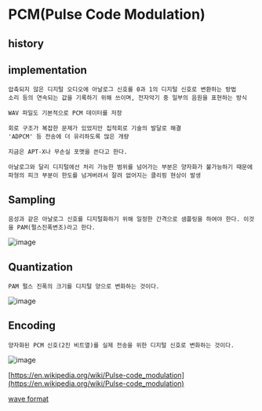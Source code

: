 # PCM(Pulse Code Modulation)
## history
## implementation
````
압축되지 않은 디지털 오디오에 아날로그 신호를 0과 1의 디지털 신호로 변환하는 방법
소리 등의 연속되는 값을 기록하기 위해 쓰이며, 전자악기 중 일부의 음원을 표현하는 방식

WAV 파일도 기본적으로 PCM 데이터를 저장

회로 구조가 복잡한 문제가 있었지만 집적회로 기술의 발달로 해결
'ADPCM' 등 전송에 더 유리하도록 많은 개량

지금은 APT-X나 무손실 포맷을 쓴다고 한다.

아날로그와 달리 디지털에선 처리 가능한 범위를 넘어가는 부분은 양자화가 불가능하기 때문에 파형의 피크 부분이 한도를 넘겨버려서 잘려 없어지는 클리핑 현상이 발생
````

## Sampling
```
음성과 같은 아날로그 신호를 디지털화하기 위해 일정한 간격으로 샘플링을 하여야 한다. 이것을 PAM(펄스진폭변조)라고 한다.
```
![image](/uploads/de73e2bcb57cab6dbe54f94e1a0c4fc0/image.png)

## Quantization
```
PAM 펄스 진폭의 크기를 디지털 양으로 변화하는 것이다.
```
![image](/uploads/11efc23061aad82bcc30dc0dba5305d0/image.png)

## Encoding
```
양자화된 PCM 신호(2진 비트열)를 실제 전송을 위한 디지털 신호로 변화하는 것이다.
```
![image](/uploads/2e8489e2c42e69f4419b222bd01e0ae5/image.png)

[https://en.wikipedia.org/wiki/Pulse-code_modulation](https://en.wikipedia.org/wiki/Pulse-code_modulation)

[wave format](audio2)